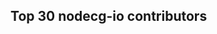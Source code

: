 <style>
    a.contributorlink:hover {
        text-decoration-style: solid;
        text-decoration-line: underline;
        text-decoration-color: white;
    }
</style>

<script type="text/javascript">
    const REPOS = [
        'codeoverflow-org/nodecg-io',
        'codeoverflow-org/nodecg-io-docs',
        'codeoverflow-org/nodecg-io-cli'
    ];
    const BLACKLIST = [
        'dependabot[bot]',
        'semantic-release-bot'
    ];
    (async () => {
        // name -> { avatar?,  html_url, contributions }
        const contributors = {}
        for (const repo of REPOS) {
            const response = await fetch(`https://api.github.com/repos/${repo}/contributors`);
            const data = await response.json();
            data.forEach(entry => {
                if (!BLACKLIST.includes(entry.login)) {
                    if (!(entry.login in contributors)) {
                        contributors[entry.login] = {
                            avatar_url: entry.avatar_url,
                            html_url: entry.html_url,
                            contributions: 0
                        }
                    }
                    contributors[entry.login].contributions += entry.contributions
                }
            })
        }
        const sorted = Object.keys(contributors).sort((n1, n2) => {
            const result = contributors[n2].contributions - contributors[n1].contributions;
            // If the contributions are equal we sort by name
            return result == 0 ? n1.toLowerCase() < n2.toLowerCase() : result
        });
        let idx = 1
        for (const name of sorted) {
            const div = document.createElement('div')
            div.style = `grid-column: 1; grid-row: ${idx}; display: inline-block; padding-bottom: 10px`
            if ('avatar_url' in contributors[name]) {
                div.innerHTML = `
                  <img src="${contributors[name].avatar_url}" width="64" height="64" style="float: left; margin-top: 0">
                  <div style="float:left; margin-top: 0">
                    <span style="font-size: 16pt; font-weight: bold; margin-left: 1em; color: white;">
                      <a style="color: white;" class="contributorlink" href="${contributors[name].html_url}">${name}</a>
                    </span><br>
                    <span style="font-size: 12pt; margin-left: 1em; color: white;">
                      <a style="color: white;" class="contributorlink" href="https://github.com/codeoverflow-org/nodecg-io/commits?author=${name}">${contributors[name].contributions} contributions</a>
                    </span>
                  </div>
                `
            } else {
                div.innerHTML = `
                  <span style="font-size: 16pt; font-weight: bold; margin-left: 1em; color: white;">${name}</span><br>
                  <span style="font-size: 12pt; margin-left: 1em; color: white;">${contributors[name].contributions} contributions</span>
                `
            }
            document.getElementById('contributorview').appendChild(div)
            idx += 1
        }
    })()
</script>

## Top 30 nodecg-io contributors

<div id="contributorview" style="display: grid">

</div>
